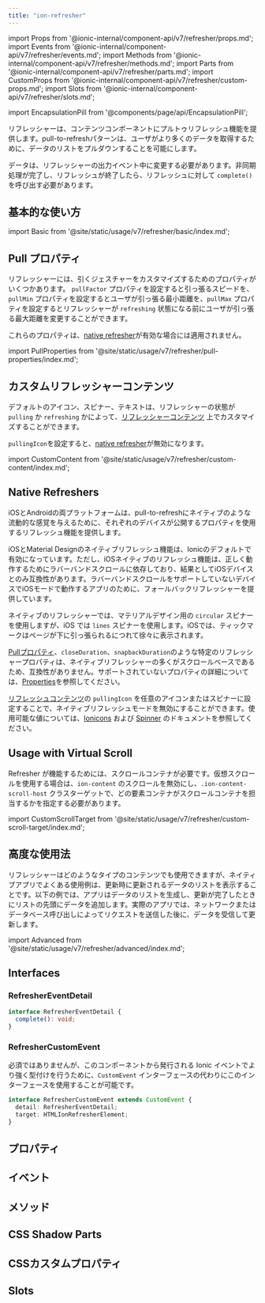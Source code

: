 ```yaml
---
title: "ion-refresher"
---
```

import Props from '@ionic-internal/component-api/v7/refresher/props.md';
import Events from '@ionic-internal/component-api/v7/refresher/events.md';
import Methods from '@ionic-internal/component-api/v7/refresher/methods.md';
import Parts from '@ionic-internal/component-api/v7/refresher/parts.md';
import CustomProps from '@ionic-internal/component-api/v7/refresher/custom-props.md';
import Slots from '@ionic-internal/component-api/v7/refresher/slots.md';

<head>
  <title>ion-refresher: Pull-to-Refresh Page Content on Ionic Apps</title>
  <meta name="description" content="ion-refresherは、コンテンツコンポーネントにpull-to-refresh機能を提供します。これにより、ユーザーはタッチ操作でページをプルダウンし、より多くのデータを取得することができます。" />
</head>

import EncapsulationPill from '@components/page/api/EncapsulationPill';


リフレッシャーは、コンテンツコンポーネントにプルトゥリフレッシュ機能を提供します。pull-to-refreshパターンは、ユーザがより多くのデータを取得するために、データのリストをプルダウンすることを可能にします。

データは、リフレッシャーの出力イベント中に変更する必要があります。非同期処理が完了し、リフレッシュが終了したら、リフレッシュに対して `complete()` を呼び出す必要があります。


## 基本的な使い方

import Basic from '@site/static/usage/v7/refresher/basic/index.md';

<Basic />


## Pull プロパティ

リフレッシャーには、引くジェスチャーをカスタマイズするためのプロパティがいくつかあります。 `pullFactor` プロパティを設定すると引っ張るスピードを、`pullMin` プロパティを設定するとユーザが引っ張る最小距離を、`pullMax` プロパティを設定するとリフレッシャーが `refreshing` 状態になる前にユーザが引っ張る最大距離を変更することができます。

これらのプロパティは、[native refresher](#native-refreshers)が有効な場合には適用されません。

import PullProperties from '@site/static/usage/v7/refresher/pull-properties/index.md';

<PullProperties />


## カスタムリフレッシャーコンテンツ

デフォルトのアイコン、スピナー、テキストは、リフレッシャーの状態が `pulling` か `refreshing` かによって、[リフレッシャーコンテンツ](./refresher-content) 上でカスタマイズすることができます。

`pullingIcon`を設定すると、[native refresher](#native-refreshers)が無効になります。

import CustomContent from '@site/static/usage/v7/refresher/custom-content/index.md';

<CustomContent />


## Native Refreshers

iOSとAndroidの両プラットフォームは、pull-to-refreshにネイティブのような流動的な感覚を与えるために、それぞれのデバイスが公開するプロパティを使用するリフレッシュ機能を提供します。

iOSとMaterial Designのネイティブリフレッシュ機能は、Ionicのデフォルトで有効になっています。ただし、iOSネイティブのリフレッシュ機能は、正しく動作するためにラバーバンドスクロールに依存しており、結果としてiOSデバイスとのみ互換性があります。ラバーバンドスクロールをサポートしていないデバイスでiOSモードで動作するアプリのために、フォールバックリフレッシャーを提供しています。

ネイティブのリフレッシャーでは、マテリアルデザイン用の `circular` スピナーを使用しますが、iOS では `lines` スピナーを使用します。iOSでは、ティックマークはページが下に引っ張られるにつれて徐々に表示されます。

[Pullプロパティ](#pull-properties)、`closeDuration`、`snapbackDuration`のような特定のリフレッシャープロパティは、ネイティブリフレッシャーの多くがスクロールベースであるため、互換性がありません。サポートされていないプロパティの詳細については、[Properties](#properties)を参照してください。

[リフレッシュコンテンツ](#custom-refresher-content)の `pullingIcon` を任意のアイコンまたはスピナーに設定することで、ネイティブリフレッシュモードを無効にすることができます。使用可能な値については、[Ionicons](https://ionic.io/ionicons) および [Spinner](./spinner) のドキュメントを参照してください。


## Usage with Virtual Scroll

Refresher が機能するためには、スクロールコンテナが必要です。仮想スクロールを使用する場合は、`ion-content` のスクロールを無効にし、`.ion-content-scroll-host` クラスターゲットで、どの要素コンテナがスクロールコンテナを担当するかを指定する必要があります。

import CustomScrollTarget from '@site/static/usage/v7/refresher/custom-scroll-target/index.md';

<CustomScrollTarget />


## 高度な使用法

リフレッシャーはどのようなタイプのコンテンツでも使用できますが、ネイティブアプリでよくある使用例は、更新時に更新されるデータのリストを表示することです。以下の例では、アプリはデータのリストを生成し、更新が完了したときにリストの先頭にデータを追加します。実際のアプリでは、ネットワークまたはデータベース呼び出しによってリクエストを送信した後に、データを受信して更新します。

import Advanced from '@site/static/usage/v7/refresher/advanced/index.md';

<Advanced />


## Interfaces

### RefresherEventDetail

```typescript
interface RefresherEventDetail {
  complete(): void;
}
```

### RefresherCustomEvent

必須ではありませんが、このコンポーネントから発行される Ionic イベントでより強く型付けを行うために、`CustomEvent` インターフェースの代わりにこのインターフェースを使用することが可能です。

```typescript
interface RefresherCustomEvent extends CustomEvent {
  detail: RefresherEventDetail;
  target: HTMLIonRefresherElement;
}
```

## プロパティ
<Props />

## イベント
<Events />

## メソッド
<Methods />

## CSS Shadow Parts
<Parts />

## CSSカスタムプロパティ
<CustomProps />

## Slots
<Slots />
